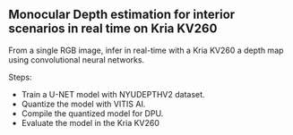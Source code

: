 ## Monocular Depth estimation for interior scenarios in real time on Kria KV260
From a single RGB image, infer in real-time with a Kria KV260 a depth map using convolutional neural networks.

Steps:
- Train a U-NET model with NYUDEPTHV2 dataset.
- Quantize the model with VITIS AI.
- Compile the quantized model for DPU.
- Evaluate the model in the Kria KV260 


